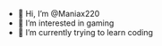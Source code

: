 - 👋 Hi, I’m @Maniax220
- 👀 I’m interested in gaming
- 🌱 I’m currently trying to learn coding

<!---
Maniax220/Maniax220 is a ✨ special ✨ repository because its `README.md` (this file) appears on your GitHub profile.
You can click the Preview link to take a look at your changes.
--->
